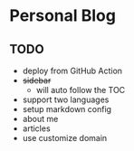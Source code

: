 # Personal Blog

## TODO
- deploy from GitHub Action
- ~~sidebar~~
  - will auto follow the TOC
- support two languages
- setup markdown config
- about me
- articles
- use customize domain